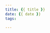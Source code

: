 ```yaml
---
title: {{ title }}
date: {{ date }}
tags:

---
```

<script id="MathJax-script" async src="https://cdn.jsdelivr.net/npm/mathjax@3/es5/tex-mml-chtml.js"></script>